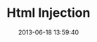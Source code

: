 ---
layout: post
title:  "Html Injection"
date:   2013-06-18 13:59:40
categories: vulnerabilities
---